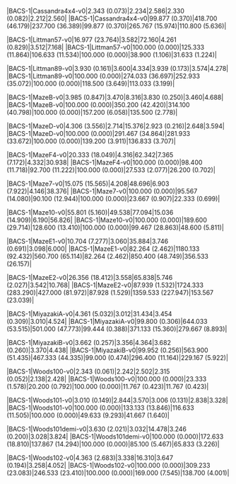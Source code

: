 |BACS-1|Cassandra4x4-v0|2.343 (0.073)|2.234|2.586|2.330 (0.082)|2.212|2.560| 
|BACS-1|Cassandra4x4-v0|99.877 (0.370)|418.700 (46.179)|237.700 (36.389)|99.877 (0.370)|265.767 (15.974)|110.800 (5.636)|

|BACS-1|Littman57-v0|16.977 (23.764)|3.582|72.160|4.261 (0.829)|3.512|7.168| 
|BACS-1|Littman57-v0|100.000 (0.000)|125.333 (11.864)|106.633 (11.534)|100.000 (0.000)|38.900 (1.106)|31.633 (1.224)|

|BACS-1|Littman89-v0|3.930 (0.161)|3.600|4.334|3.939 (0.173)|3.574|4.278| 
|BACS-1|Littman89-v0|100.000 (0.000)|274.033 (36.697)|252.933 (35.072)|100.000 (0.000)|118.500 (3.649)|113.033 (3.199)|

|BACS-1|MazeB-v0|3.985 (0.847)|3.470|8.316|3.830 (0.250)|3.460|4.688| 
|BACS-1|MazeB-v0|100.000 (0.000)|350.200 (42.420)|314.100 (40.798)|100.000 (0.000)|157.200 (6.058)|135.500 (2.778)|

|BACS-1|MazeD-v0|4.306 (3.556)|2.714|15.376|2.923 (0.216)|2.648|3.594| 
|BACS-1|MazeD-v0|100.000 (0.000)|291.467 (34.864)|281.933 (33.672)|100.000 (0.000)|139.200 (3.911)|136.833 (3.707)|

|BACS-1|MazeF4-v0|20.333 (18.049)|4.316|62.342|7.365 (7.172)|4.332|30.938| 
|BACS-1|MazeF4-v0|100.000 (0.000)|98.400 (11.718)|92.700 (11.222)|100.000 (0.000)|27.533 (2.077)|26.200 (0.702)|

|BACS-1|Maze7-v0|15.075 (15.565)|4.208|48.696|6.903 (7.922)|4.146|38.376| 
|BACS-1|Maze7-v0|100.000 (0.000)|95.567 (14.080)|90.100 (12.944)|100.000 (0.000)|23.667 (0.907)|22.333 (0.699)|

|BACS-1|Maze10-v0|55.801 (5.160)|49.538|77.094|15.036 (14.909)|6.190|56.826| 
|BACS-1|Maze10-v0|100.000 (0.000)|189.600 (29.714)|128.600 (13.410)|100.000 (0.000)|99.467 (28.863)|48.600 (5.811)|

|BACS-1|MazeE1-v0|10.704 (7.277)|3.060|35.884|3.746 (0.691)|3.098|6.000| 
|BACS-1|MazeE1-v0|82.264 (2.462)|1180.133 (92.432)|560.700 (65.114)|82.264 (2.462)|850.400 (48.749)|356.533 (26.157)|

|BACS-1|MazeE2-v0|26.356 (18.412)|3.558|65.838|5.746 (2.027)|3.542|10.768| 
|BACS-1|MazeE2-v0|87.939 (1.532)|1724.333 (283.290)|427.000 (81.972)|87.928 (1.529)|1359.533 (227.947)|153.567 (23.039)|

|BACS-1|MiyazakiA-v0|4.361 (5.032)|3.012|31.434|3.454 (0.309)|3.010|4.524| 
|BACS-1|MiyazakiA-v0|99.800 (0.306)|644.033 (53.515)|501.000 (47.773)|99.444 (0.388)|371.133 (15.360)|279.667 (8.893)|

|BACS-1|MiyazakiB-v0|3.662 (0.257)|3.356|4.364|3.682 (0.260)|3.370|4.438| 
|BACS-1|MiyazakiB-v0|99.952 (0.256)|563.900 (51.435)|467.333 (44.335)|99.000 (0.474)|296.400 (11.164)|229.167 (5.922)|

|BACS-1|Woods100-v0|2.343 (0.061)|2.242|2.502|2.315 (0.052)|2.138|2.428| 
|BACS-1|Woods100-v0|100.000 (0.000)|23.333 (1.578)|20.200 (0.792)|100.000 (0.000)|11.767 (0.423)|11.767 (0.423)|

|BACS-1|Woods101-v0|3.010 (0.149)|2.844|3.570|3.006 (0.131)|2.838|3.328| 
|BACS-1|Woods101-v0|100.000 (0.000)|133.133 (13.846)|116.633 (11.505)|100.000 (0.000)|49.633 (9.293)|41.667 (1.640)|

|BACS-1|Woods101demi-v0|3.630 (2.021)|3.032|14.478|3.246 (0.200)|3.028|3.824| 
|BACS-1|Woods101demi-v0|100.000 (0.000)|172.633 (18.810)|137.867 (14.294)|100.000 (0.000)|85.100 (5.467)|65.833 (3.226)|

|BACS-1|Woods102-v0|4.363 (2.683)|3.338|16.310|3.647 (0.194)|3.258|4.052| 
|BACS-1|Woods102-v0|100.000 (0.000)|309.233 (23.083)|246.533 (23.410)|100.000 (0.000)|169.000 (7.545)|138.700 (4.001)|